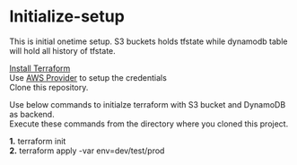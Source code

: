 # Initialize-setup

This is initial onetime setup. 
S3 buckets holds tfstate while dynamodb table will hold all history of tfstate.

[Install Terraform](https://www.terraform.io/downloads.html) </br>
Use [AWS Provider](https://registry.terraform.io/providers/hashicorp/aws/latest/docs#access_key) to setup the credentials </br>
Clone this repository.

Use below commands to initialze terraform with S3 bucket and DynamoDB as backend.</br>
Execute these commands from the directory where you cloned this project.</br>

**1.** terraform init</br>
**2.** terraform apply -var env=dev/test/prod</br>
